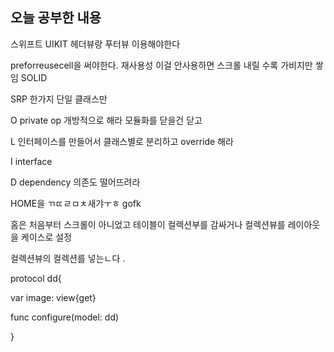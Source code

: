 ## 오늘 공부한 내용 
스위프트 UIKIT 
헤더뷰랑 푸터뷰 이용해야한다 

preforreusecell을 써야한다. 재사용성 
이걸 안사용하면 스크롤 내릴 수록 가비지만 쌓임
SOLID

SRP 한가지 단일 클래스만

O private op 개방적으로 해라 모듈화를 닫을건 닫고

L 인터페이스를 만들어서 클래스별로 분리하고 override 해라 

I interface  

D dependency 의존도 떨어뜨려라 

HOME을 ㄲㄸㄹㅁㅊ새갸ㅜㅎ gofk 

홈은 처음부터 스크롤이 아니었고 테이블이 컬렉션부를 감싸거나 컬렉션뷰를 레이아웃을 케이스로 설정 

컬렉션뷰의 컬렉션를 넣는ㄴ다 . 

protocol dd{

var image: view{get}

func configure(model: dd)

}
